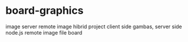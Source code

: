 # board-graphics
image server remote image hibrid project client side gambas, server side node.js remote image file board

